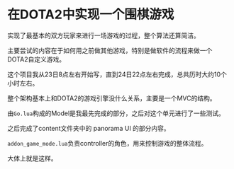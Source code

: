 # 在DOTA2中实现一个围棋游戏

实现了最基本的双方玩家来进行一场游戏的过程，整个算法还算简洁。

主要尝试的内容在于如何用之前做其他游戏，特别是做软件的流程来做一个DOTA2自定义游戏。

这个项目我从23日8点左右开始写，直到24日22点左右完成，总共历时大约10个小时左右。

整个架构基本上和DOTA2的游戏引擎没什么关系，主要是一个MVC的结构。

由`Go.lua`构成的Model是我最先完成的部分，之后对这个单元进行了一些测试。

之后完成了content文件夹中的 panorama UI 的部分内容。

`addon_game_mode.lua`负责controller的角色，用来控制游戏的整体流程。

大体上就是这样。